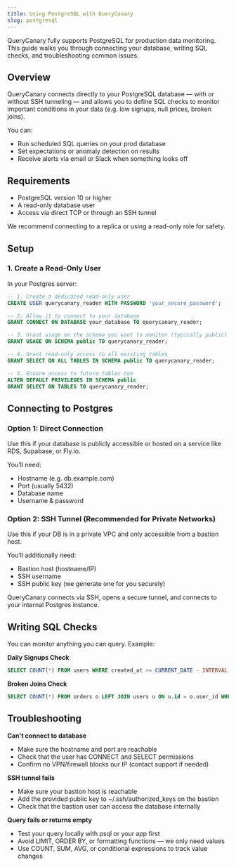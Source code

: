 ```yaml
---
title: Using PostgreSQL with QueryCanary
slug: postgresql
---
```

QueryCanary fully supports PostgreSQL for production data monitoring. This guide walks you through connecting your database, writing SQL checks, and troubleshooting common issues.

## Overview

QueryCanary connects directly to your PostgreSQL database — with or without SSH tunneling — and allows you to define SQL checks to monitor important conditions in your data (e.g. low signups, null prices, broken joins). 

You can:

- Run scheduled SQL queries on your prod database
- Set expectations or anomaly detection on results
- Receive alerts via email or Slack when something looks off

## Requirements

- PostgreSQL version 10 or higher
- A read-only database user
- Access via direct TCP or through an SSH tunnel

We recommend connecting to a replica or using a read-only role for safety.

## Setup

### 1. Create a Read-Only User

In your Postgres server:

```sql
-- 1. Create a dedicated read-only user
CREATE USER querycanary_reader WITH PASSWORD 'your_secure_password';

-- 2. Allow it to connect to your database
GRANT CONNECT ON DATABASE your_database TO querycanary_reader;

-- 3. Grant usage on the schema you want to monitor (typically public)
GRANT USAGE ON SCHEMA public TO querycanary_reader;

-- 4. Grant read-only access to all existing tables
GRANT SELECT ON ALL TABLES IN SCHEMA public TO querycanary_reader;

-- 5. Ensure access to future tables too
ALTER DEFAULT PRIVILEGES IN SCHEMA public
GRANT SELECT ON TABLES TO querycanary_reader;
```

## Connecting to Postgres

### Option 1: Direct Connection

Use this if your database is publicly accessible or hosted on a service like RDS, Supabase, or Fly.io.

You’ll need:

- Hostname (e.g. db.example.com)
- Port (usually 5432)
- Database name
- Username & password

### Option 2: SSH Tunnel (Recommended for Private Networks)

Use this if your DB is in a private VPC and only accessible from a bastion host.

You’ll additionally need:

- Bastion host (hostname/IP)
- SSH username
- SSH public key (we generate one for you securely)

QueryCanary connects via SSH, opens a secure tunnel, and connects to your internal Postgres instance.

## Writing SQL Checks

You can monitor anything you can query. Example:

**Daily Signups Check**

```sql
SELECT COUNT(*) FROM users WHERE created_at >= CURRENT_DATE - INTERVAL '1 day';
```

**Broken Joins Check**

```sql
SELECT COUNT(*) FROM orders o LEFT JOIN users u ON u.id = o.user_id WHERE u.id IS NULL;
```

## Troubleshooting

**Can't connect to database**

- Make sure the hostname and port are reachable
- Check that the user has CONNECT and SELECT permissions
- Confirm no VPN/firewall blocks our IP (contact support if needed)

**SSH tunnel fails**

- Make sure your bastion host is reachable
- Add the provided public key to ~/.ssh/authorized_keys on the bastion
- Check that the bastion user can access the database internally

**Query fails or returns empty**

- Test your query locally with psql or your app first
- Avoid LIMIT, ORDER BY, or formatting functions — we only need values
- Use COUNT, SUM, AVG, or conditional expressions to track value changes
